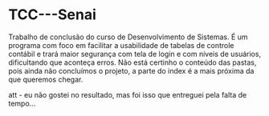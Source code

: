 # TCC---Senai
Trabalho de conclusão do curso de Desenvolvimento de Sistemas. É um programa com foco em facilitar a usabilidade de tabelas de controle contábil e trará maior segurança com tela de login e com níveis de usuários, dificultando que aconteça erros.
Não está certinho o conteúdo das pastas, pois ainda não concluímos o projeto, a parte do index é a mais próxima da que queremos chegar.

att - eu não gostei no resultado, mas foi isso que entreguei pela falta de tempo...
